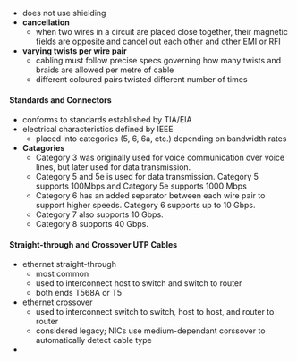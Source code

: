 - does not use shielding
- **cancellation**
	- when two wires in a circuit are placed close together, their magnetic fields are opposite and cancel out each other and other EMI or RFI
- **varying twists per wire pair**
	- cabling must follow precise specs governing how many twists and braids are allowed per metre of cable
	- different coloured pairs twisted different number of times

#### Standards and Connectors
- conforms to standards established by TIA/EIA
- electrical characteristics defined by IEEE
	- placed into categories (5, 6, 6a, etc.) depending on bandwidth rates
- **Catagories**
	- Category 3 was originally used for voice communication over voice lines, but later used for data transmission.
	- Category 5 and 5e is used for data transmission. Category 5 supports 100Mbps and Category 5e supports 1000 Mbps
	- Category 6 has an added separator between each wire pair to support higher speeds. Category 6 supports up to 10 Gbps.
	- Category 7 also supports 10 Gbps.
	- Category 8 supports 40 Gbps.

#### Straight-through and Crossover UTP Cables
- ethernet straight-through
	- most common
	- used to interconnect host to switch and switch to router
	- both ends T568A or T5
- ethernet crossover
	- used to interconnect switch to switch, host to host, and router to router
	- considered legacy; NICs use medium-dependant corssover to automatically detect cable type
- 